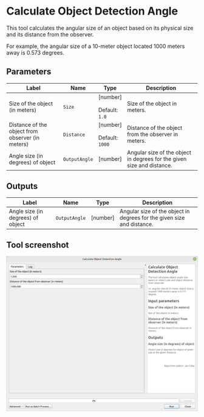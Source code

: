 # Calculate Object Detection Angle

This tool calculates the angular size of an object based on its physical size and its distance from the observer.

For example, the angular size of a 10-meter object located 1000 meters away is 0.573 degrees.

## Parameters

| Label                                            | Name          | Type                                     | Description                                                            |
| ------------------------------------------------ | ------------- | ---------------------------------------- | ---------------------------------------------------------------------- |
| Size of the object (in meters)                   | `Size`        | [number]<br/><br/> Default: <br/> `1.0`  | Size of the object in meters.                                          |
| Distance of the object from observer (in meters) | `Distance`    | [number]<br/><br/> Default: <br/> `1000` | Distance of the object from the observer in meters.                    |  |
| Angle size (in degrees) of object                | `OutputAngle` | [number]                                 | Angular size of the object in degrees for the given size and distance. |

## Outputs

| Label                             | Name          | Type     | Description                                                            |
| --------------------------------- | ------------- | -------- | ---------------------------------------------------------------------- |
| Angle size (in degrees) of object | `OutputAngle` | [number] | Angular size of the object in degrees for the given size and distance. |

## Tool screenshot

![Calculate Object Detection Angle](../../images/tool_angle_at_distance_for_size.png)
